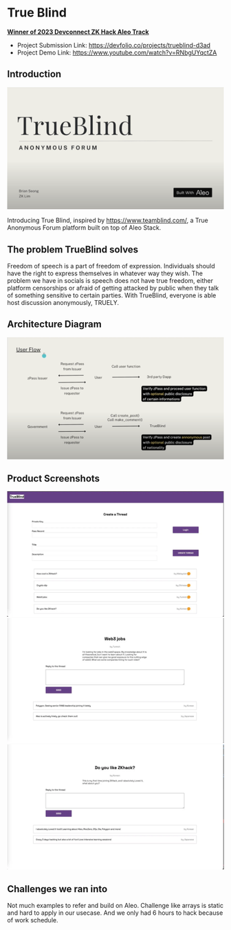 # True Blind

<b><u>Winner of 2023 Devconnect ZK Hack Aleo Track</u></b>
- Project Submission Link: https://devfolio.co/projects/trueblind-d3ad
- Project Demo Link: https://www.youtube.com/watch?v=RNbgUYqctZA

## Introduction

![](./pics/Cover%20Page.png)

Introducing True Blind, inspired by https://www.teamblind.com/, a True Anonymous Forum platform built on top of Aleo Stack.

## The problem TrueBlind solves

Freedom of speech is a part of freedom of expression. Individuals should have the right to express themselves in whatever way they wish.
The problem we have in socials is speech does not have true freedom, either platform censorships or afraid of getting attacked by public when they talk of something sensitive to certain parties.
With TrueBlind, everyone is able host discussion anonymously, TRUELY.

## Architecture Diagram

![](./pics/Architecture.png)

## Product Screenshots
![](./pics/Pic1.webp)
![](./pics/Pic2.webp)
![](./pics/Pic3.webp)

## Challenges we ran into

Not much examples to refer and build on Aleo. Challenge like arrays is static and hard to apply in our usecase. And we only had 6 hours to hack because of work schedule.